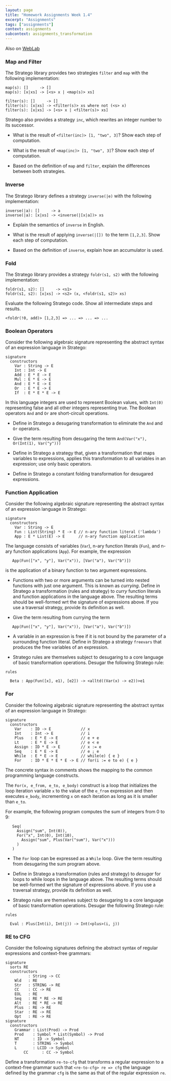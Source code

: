 ```yaml
---
layout: page
title: "Homework Assignments Week 1.4"
excerpt: "Assignments"
tags: ["assignments"]
context: assignments
subcontext: assignments_transformation
---
```


Also on [WebLab](https://weblab.tudelft.nl/cs4200/2018-2019/assignment/20458/view)

### Map and Filter

The Stratego library provides two strategies `filter` and `map` with the following implementation:

```
map(s): []     -> []
map(s): [x|xs] -> [<s> x | <map(s)> xs]

filter(s): []     -> []
filter(s): [x|xs] -> <filter(s)> xs where not (<s> x)
filter(s): [x|xs] -> [<s> x | <filter(s)> xs]
```

Stratego also provides a strategy `inc`, which rewrites an integer number to its successor.

- What is the result of `<filter(inc)> [1, "two", 3]`? Show each step of computation.

- What is the result of `<map(inc)> [1, "two", 3]`? Show each step of computation.

- Based on the definition of `map` and `filter`, explain the differences between both strategies.

### Inverse

The Stratego library defines a strategy `inverse(|e)` with the following implementation:

```
inverse(|a): []     -> a
inverse(|a): [x|xs] -> <inverse(|[x|a])> xs
```

- Explain the semantics of `inverse` in English.

- What is the result of applying `inverse(|[]) `to the term `[1,2,3]`. Show each step of computation.

- Based on the definition of `inverse`, explain how an accumulator is used.

### Fold

The Stratego library provides a strategy `foldr(s1, s2)` with the following implementation:

```
foldr(s1, s2): []     -> <s1>
foldr(s1, s2): [x|xs] -> <s2> (x, <foldr(s1, s2)> xs)
```

Evaluate the following Stratego code. Show all intermediate steps and results.

```
<foldr(!0, add)> [1,2,3] => ... => ... => ...
```

### Boolean Operators

Consider the following algebraic signature representing the
abstract syntax of an expression language in Stratego:

```
signature
  constructors
    Var : String -> E
    Int : Int -> E
    Add : E * E -> E
    Mul : E * E -> E
    And : E * E -> E
    Or  : E * E -> E
    If  : E * E * E -> E
```

In this language integers are used to represent Boolean values, with
`Int(0)` representing false and all other integers representing true.
The Boolean operators `And` and `Or` are short-circuit operations.

- Define in Stratego a desugaring transformation to eliminate the `And` and `Or` operators.

- Give the term resulting from desugaring the term
`And(Var("x"), Or(Int(1), Var("y")))`

- Define in Stratego a strategy that, given a transformation that maps variables to expressions, applies this transformation to all variables in an expression; use only basic operators.

- Define in Stratego a constant folding transformation for desugared expressions.

### Function Application

Consider the following algebraic signature representing the
abstract syntax of an expression language in
Stratego:

```
signature
  constructors
    Var : String -> E
    Fun : List(String) * E -> E // n-ary function literal ('lambda')
    App : E * List(E) -> E      // n-ary function application
```

The language consists of variables (`Var`), n-ary function literals (`Fun`), and n-ary function applications (`App`). For example, the expression

```
   App(Fun(["x", "y"], Var("x")), [Var("a"), Var("b")])
```

is the application of a binary function to two argument expressions.

- Functions with two or more arguments can be turned into nested functions with just one argument. This is known as _currying_. Define in Stratego a transformation (rules and strategy) to _curry_ function literals and function applications in the language above. The resulting terms should be well-formed wrt the signature of expressions above. If you use a traversal strategy, provide its definition as well.

- Give the term resulting from currying the term

```
   App(Fun(["x", "y"], Var("x")), [Var("a"), Var("b")])
```

- A variable in an expression is free if it is not bound by the parameter of a surrounding function literal.
Define in Stratego a strategy `freevars` that produces the free variables of an expression.

- Stratego rules are themselves subject to desugaring to a core language of basic transformation operations. Desugar the following Stratego rule:

```
rules

  Beta : App(Fun([x], e1), [e2]) -> <alltd((Var(x) -> e2))>e1
```

### For

Consider the following algebraic signature representing the
abstract syntax of an expression language in Stratego:

```
signature
  constructors
    Var    : ID -> E             // x
    Int    : Int -> E            // i
    Plus   : E * E -> E          // e + e
    Lt     : E * E -> E          // e < e
    Assign : ID * E -> E         // x := e
    Seq    : E * E -> E          // e ; e
    While  : E * E -> E          // while(e) { e }
    For    : ID * E * E * E -> E // for(i := e to e) { e }
```

The concrete syntax in comments shows the mapping to the common programming language constructs.

The `For(x, e_from, e_to, e_body)` construct is a loop that initializes the loop iteration variable `x` to the value of the `e_from` expression and then executes `e_body`, incrementing `x` on each iteration as long as it is smaller than `e_to`.

For example, the following program computes the sum of integers from $0$ to $9$:

```
   Seq(
     Assign("sum", Int(0)),
     For("x", Int(0), Int(10),
       Assign("sum", Plus(Var("sum"), Var("x")))
     )
   )
```
- The `For` loop can be expressed as a `While` loop. Give the term resulting from desugaring the sum program above.

- Define in Stratego a transformation (rules and strategy) to _desugar_ for loops to while loops in the language above. The resulting terms should be well-formed wrt the signature of expressions above. If you use a traversal strategy, provide its definition as well.

- Stratego rules are themselves subject to desugaring to a core language of basic transformation operations. Desugar the following Stratego rule:

```
rules

  Eval : Plus(Int(i), Int(j)) -> Int(<plus>(i, j))
```

### RE to CFG

Consider the following signatures defining the abstract syntax of regular expressions and context-free grammars:

```
signature
  sorts RE
  constructors
          : String -> CC
    Wld   : RE
    Str   : STRING -> RE
    CC    : CC -> RE
    EOL   : RE
    Seq   : RE * RE -> RE
    Alt   : RE * RE -> RE
    Plus  : RE -> RE
    Star  : RE -> RE
    Opt   : RE -> RE
signature
  constructors
    Grammar : List(Prod) -> Prod
    Prod    : Symbol * List(Symbol) -> Prod
    NT      : ID -> Symbol
    T       : STRING -> Symbol
    L       : LCID -> Symbol
		CC      : CC -> Symbol
```

Define a transformation `re-to-cfg` that transforms a regular expression to a context-free grammar such that `<re-to-cfg> re => cfg` the language defined by the grammar `cfg` is the same as that of the regular expression `re`.
